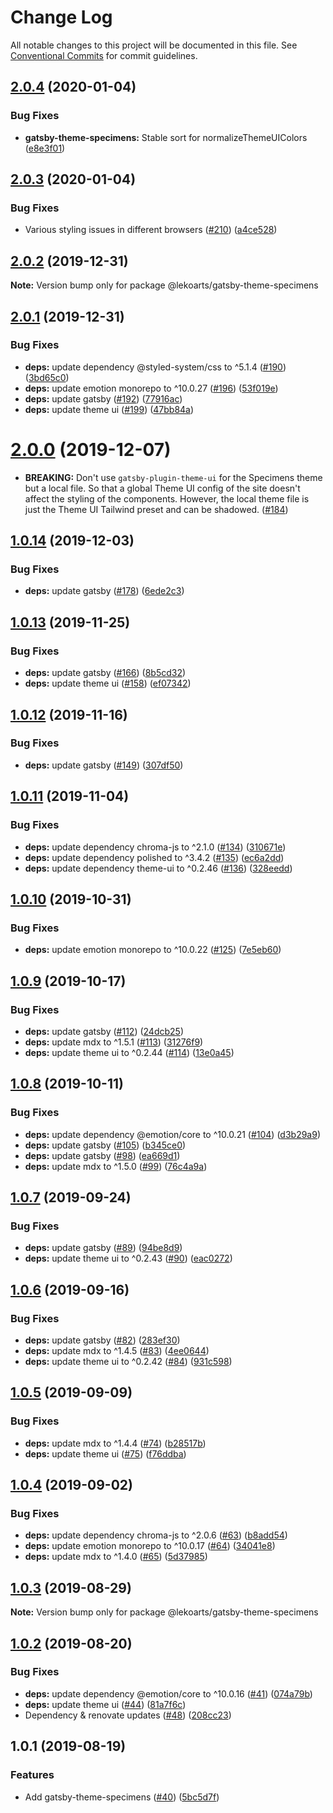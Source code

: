 # Change Log

All notable changes to this project will be documented in this file.
See [Conventional Commits](https://conventionalcommits.org) for commit guidelines.

## [2.0.4](https://github.com/LekoArts/gatsby-themes/compare/@lekoarts/gatsby-theme-specimens@2.0.3...@lekoarts/gatsby-theme-specimens@2.0.4) (2020-01-04)


### Bug Fixes

* **gatsby-theme-specimens:** Stable sort for normalizeThemeUIColors ([e8e3f01](https://github.com/LekoArts/gatsby-themes/commit/e8e3f0189b79acf3add5ed6dca4c65b7d3c2d83c))





## [2.0.3](https://github.com/LekoArts/gatsby-themes/compare/@lekoarts/gatsby-theme-specimens@2.0.2...@lekoarts/gatsby-theme-specimens@2.0.3) (2020-01-04)


### Bug Fixes

* Various styling issues in different browsers ([#210](https://github.com/LekoArts/gatsby-themes/issues/210)) ([a4ce528](https://github.com/LekoArts/gatsby-themes/commit/a4ce528151c3ef227beec66162804d6ed88dd33b))





## [2.0.2](https://github.com/LekoArts/gatsby-themes/compare/@lekoarts/gatsby-theme-specimens@2.0.1...@lekoarts/gatsby-theme-specimens@2.0.2) (2019-12-31)

**Note:** Version bump only for package @lekoarts/gatsby-theme-specimens





## [2.0.1](https://github.com/LekoArts/gatsby-themes/compare/@lekoarts/gatsby-theme-specimens@2.0.0...@lekoarts/gatsby-theme-specimens@2.0.1) (2019-12-31)


### Bug Fixes

* **deps:** update dependency @styled-system/css to ^5.1.4 ([#190](https://github.com/LekoArts/gatsby-themes/issues/190)) ([3bd65c0](https://github.com/LekoArts/gatsby-themes/commit/3bd65c0f6c763e0e5d6ccd8e2b22d1f50bb45e85))
* **deps:** update emotion monorepo to ^10.0.27 ([#196](https://github.com/LekoArts/gatsby-themes/issues/196)) ([53f019e](https://github.com/LekoArts/gatsby-themes/commit/53f019ed5e0718367dcb2458480f42795cfa4efe))
* **deps:** update gatsby ([#192](https://github.com/LekoArts/gatsby-themes/issues/192)) ([77916ac](https://github.com/LekoArts/gatsby-themes/commit/77916acb51169bbc2e79af70d0b5ee93d1592a2f))
* **deps:** update theme ui ([#199](https://github.com/LekoArts/gatsby-themes/issues/199)) ([47bb84a](https://github.com/LekoArts/gatsby-themes/commit/47bb84a5b8da618e8b083632493c97a91c442a89))





# [2.0.0](https://github.com/LekoArts/gatsby-themes/compare/@lekoarts/gatsby-theme-specimens@1.0.14...@lekoarts/gatsby-theme-specimens@2.0.0) (2019-12-07)

* **BREAKING:** Don't use `gatsby-plugin-theme-ui` for the Specimens theme but a local file. So that a global Theme UI config of the site doesn't affect the styling of the components. However, the local theme file is just the Theme UI Tailwind preset and can be shadowed. ([#184](https://github.com/LekoArts/gatsby-themes/pull/184))





## [1.0.14](https://github.com/LekoArts/gatsby-themes/compare/@lekoarts/gatsby-theme-specimens@1.0.13...@lekoarts/gatsby-theme-specimens@1.0.14) (2019-12-03)


### Bug Fixes

* **deps:** update gatsby ([#178](https://github.com/LekoArts/gatsby-themes/issues/178)) ([6ede2c3](https://github.com/LekoArts/gatsby-themes/commit/6ede2c3654f5baa6f1c53f5bb73d046fc257c0af))





## [1.0.13](https://github.com/LekoArts/gatsby-themes/compare/@lekoarts/gatsby-theme-specimens@1.0.12...@lekoarts/gatsby-theme-specimens@1.0.13) (2019-11-25)


### Bug Fixes

* **deps:** update gatsby ([#166](https://github.com/LekoArts/gatsby-themes/issues/166)) ([8b5cd32](https://github.com/LekoArts/gatsby-themes/commit/8b5cd32222495e1433b6c508697b1853ba99b939))
* **deps:** update theme ui ([#158](https://github.com/LekoArts/gatsby-themes/issues/158)) ([ef07342](https://github.com/LekoArts/gatsby-themes/commit/ef07342deed95faf403f3ce07fe5b2a8f9996ef0))





## [1.0.12](https://github.com/LekoArts/gatsby-themes/compare/@lekoarts/gatsby-theme-specimens@1.0.11...@lekoarts/gatsby-theme-specimens@1.0.12) (2019-11-16)


### Bug Fixes

* **deps:** update gatsby ([#149](https://github.com/LekoArts/gatsby-themes/issues/149)) ([307df50](https://github.com/LekoArts/gatsby-themes/commit/307df50))





## [1.0.11](https://github.com/LekoArts/gatsby-themes/compare/@lekoarts/gatsby-theme-specimens@1.0.10...@lekoarts/gatsby-theme-specimens@1.0.11) (2019-11-04)


### Bug Fixes

* **deps:** update dependency chroma-js to ^2.1.0 ([#134](https://github.com/LekoArts/gatsby-themes/issues/134)) ([310671e](https://github.com/LekoArts/gatsby-themes/commit/310671e))
* **deps:** update dependency polished to ^3.4.2 ([#135](https://github.com/LekoArts/gatsby-themes/issues/135)) ([ec6a2dd](https://github.com/LekoArts/gatsby-themes/commit/ec6a2dd))
* **deps:** update dependency theme-ui to ^0.2.46 ([#136](https://github.com/LekoArts/gatsby-themes/issues/136)) ([328eedd](https://github.com/LekoArts/gatsby-themes/commit/328eedd))





## [1.0.10](https://github.com/LekoArts/gatsby-themes/compare/@lekoarts/gatsby-theme-specimens@1.0.9...@lekoarts/gatsby-theme-specimens@1.0.10) (2019-10-31)


### Bug Fixes

* **deps:** update emotion monorepo to ^10.0.22 ([#125](https://github.com/LekoArts/gatsby-themes/issues/125)) ([7e5eb60](https://github.com/LekoArts/gatsby-themes/commit/7e5eb60))





## [1.0.9](https://github.com/LekoArts/gatsby-themes/compare/@lekoarts/gatsby-theme-specimens@1.0.8...@lekoarts/gatsby-theme-specimens@1.0.9) (2019-10-17)


### Bug Fixes

* **deps:** update gatsby ([#112](https://github.com/LekoArts/gatsby-themes/issues/112)) ([24dcb25](https://github.com/LekoArts/gatsby-themes/commit/24dcb25))
* **deps:** update mdx to ^1.5.1 ([#113](https://github.com/LekoArts/gatsby-themes/issues/113)) ([31276f9](https://github.com/LekoArts/gatsby-themes/commit/31276f9))
* **deps:** update theme ui to ^0.2.44 ([#114](https://github.com/LekoArts/gatsby-themes/issues/114)) ([13e0a45](https://github.com/LekoArts/gatsby-themes/commit/13e0a45))





## [1.0.8](https://github.com/LekoArts/gatsby-themes/compare/@lekoarts/gatsby-theme-specimens@1.0.7...@lekoarts/gatsby-theme-specimens@1.0.8) (2019-10-11)


### Bug Fixes

* **deps:** update dependency @emotion/core to ^10.0.21 ([#104](https://github.com/LekoArts/gatsby-themes/issues/104)) ([d3b29a9](https://github.com/LekoArts/gatsby-themes/commit/d3b29a9))
* **deps:** update gatsby ([#105](https://github.com/LekoArts/gatsby-themes/issues/105)) ([b345ce0](https://github.com/LekoArts/gatsby-themes/commit/b345ce0))
* **deps:** update gatsby ([#98](https://github.com/LekoArts/gatsby-themes/issues/98)) ([ea669d1](https://github.com/LekoArts/gatsby-themes/commit/ea669d1))
* **deps:** update mdx to ^1.5.0 ([#99](https://github.com/LekoArts/gatsby-themes/issues/99)) ([76c4a9a](https://github.com/LekoArts/gatsby-themes/commit/76c4a9a))





## [1.0.7](https://github.com/LekoArts/gatsby-themes/compare/@lekoarts/gatsby-theme-specimens@1.0.6...@lekoarts/gatsby-theme-specimens@1.0.7) (2019-09-24)


### Bug Fixes

* **deps:** update gatsby ([#89](https://github.com/LekoArts/gatsby-themes/issues/89)) ([94be8d9](https://github.com/LekoArts/gatsby-themes/commit/94be8d9))
* **deps:** update theme ui to ^0.2.43 ([#90](https://github.com/LekoArts/gatsby-themes/issues/90)) ([eac0272](https://github.com/LekoArts/gatsby-themes/commit/eac0272))





## [1.0.6](https://github.com/LekoArts/gatsby-themes/compare/@lekoarts/gatsby-theme-specimens@1.0.5...@lekoarts/gatsby-theme-specimens@1.0.6) (2019-09-16)


### Bug Fixes

* **deps:** update gatsby ([#82](https://github.com/LekoArts/gatsby-themes/issues/82)) ([283ef30](https://github.com/LekoArts/gatsby-themes/commit/283ef30))
* **deps:** update mdx to ^1.4.5 ([#83](https://github.com/LekoArts/gatsby-themes/issues/83)) ([4ee0644](https://github.com/LekoArts/gatsby-themes/commit/4ee0644))
* **deps:** update theme ui to ^0.2.42 ([#84](https://github.com/LekoArts/gatsby-themes/issues/84)) ([931c598](https://github.com/LekoArts/gatsby-themes/commit/931c598))





## [1.0.5](https://github.com/LekoArts/gatsby-themes/compare/@lekoarts/gatsby-theme-specimens@1.0.4...@lekoarts/gatsby-theme-specimens@1.0.5) (2019-09-09)


### Bug Fixes

* **deps:** update mdx to ^1.4.4 ([#74](https://github.com/LekoArts/gatsby-themes/issues/74)) ([b28517b](https://github.com/LekoArts/gatsby-themes/commit/b28517b))
* **deps:** update theme ui ([#75](https://github.com/LekoArts/gatsby-themes/issues/75)) ([f76ddba](https://github.com/LekoArts/gatsby-themes/commit/f76ddba))





## [1.0.4](https://github.com/LekoArts/gatsby-themes/compare/@lekoarts/gatsby-theme-specimens@1.0.3...@lekoarts/gatsby-theme-specimens@1.0.4) (2019-09-02)


### Bug Fixes

* **deps:** update dependency chroma-js to ^2.0.6 ([#63](https://github.com/LekoArts/gatsby-themes/issues/63)) ([b8add54](https://github.com/LekoArts/gatsby-themes/commit/b8add54))
* **deps:** update emotion monorepo to ^10.0.17 ([#64](https://github.com/LekoArts/gatsby-themes/issues/64)) ([34041e8](https://github.com/LekoArts/gatsby-themes/commit/34041e8))
* **deps:** update mdx to ^1.4.0 ([#65](https://github.com/LekoArts/gatsby-themes/issues/65)) ([5d37985](https://github.com/LekoArts/gatsby-themes/commit/5d37985))





## [1.0.3](https://github.com/LekoArts/gatsby-themes/compare/@lekoarts/gatsby-theme-specimens@1.0.2...@lekoarts/gatsby-theme-specimens@1.0.3) (2019-08-29)

**Note:** Version bump only for package @lekoarts/gatsby-theme-specimens





## [1.0.2](https://github.com/LekoArts/gatsby-themes/compare/@lekoarts/gatsby-theme-specimens@1.0.1...@lekoarts/gatsby-theme-specimens@1.0.2) (2019-08-20)


### Bug Fixes

* **deps:** update dependency @emotion/core to ^10.0.16 ([#41](https://github.com/LekoArts/gatsby-themes/issues/41)) ([074a79b](https://github.com/LekoArts/gatsby-themes/commit/074a79b))
* **deps:** update theme ui ([#44](https://github.com/LekoArts/gatsby-themes/issues/44)) ([81a7f6c](https://github.com/LekoArts/gatsby-themes/commit/81a7f6c))
* Dependency & renovate updates ([#48](https://github.com/LekoArts/gatsby-themes/issues/48)) ([208cc23](https://github.com/LekoArts/gatsby-themes/commit/208cc23))





## 1.0.1 (2019-08-19)


### Features

* Add gatsby-theme-specimens ([#40](https://github.com/LekoArts/gatsby-themes/issues/40)) ([5bc5d7f](https://github.com/LekoArts/gatsby-themes/commit/5bc5d7f))

